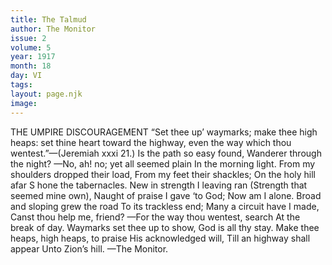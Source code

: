 ```yaml
---
title: The Talmud
author: The Monitor
issue: 2
volume: 5
year: 1917
month: 18
day: VI
tags:
layout: page.njk
image:
---
```

THE UMPIRE DISCOURAGEMENT       “Set thee up’ waymarks; make thee high heaps: set thine heart toward the highway, even the way which thou wentest.”—(Jeremiah xxxi 21.)       Is the path so easy found,    Wanderer through the night?    —No, ah! no; yet all seemed plain    In the morning light.       From my shoulders dropped their load,    From my feet their shackles;    On the holy hill afar S   hone the tabernacles.       New in strength I leaving ran    (Strength that seemed mine own),    Naught of praise I gave ‘to God;    Now am I alone.       Broad and sloping grew the road    To its trackless end;    Many a circuit have I made,    Canst thou help me, friend?       —For the way thou wentest, search    At the break of day.    Waymarks set thee up to show,    God is all thy stay.       Make thee heaps, high heaps, to praise    His acknowledged will,    Till an highway shall appear    Unto Zion’s hill.    —The Monitor. 


